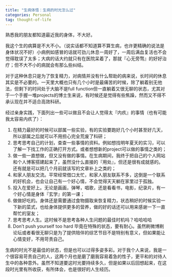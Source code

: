 ```yaml
---
title: "生病体悟：生病的时光怎么过"
categories: Personal
tag: thought-of-life
---
```


熟悉我的朋友都知道最近我的身体，不大好。

我这个生的病算是不大不小。（说实话都不知道算不算生病，也许更精确的说法是身体状况不好）小病例如感冒的话就可劲儿休息一周好了，一周后满血复活也不会觉得耽误了太多；大病的话大约就只有在医院呆着了，那就『心无旁骛』的好好治疗；但不大不小的病就会有那么些纠结。

对于这种休息只是为了恢复精力，对病情并没有什么帮助的病来说，长时间的休息其实是不必要的。一天里大概也只有几个小时是最痛苦的时候，除了躺着别无他法，但剩下的时间处于大脑不是full function但一直躺着又很无聊的状态，尤其对于一个手握一堆projects的博士生来说，有时候还是觉得有些焦躁，然而又不得不承认现在并不适合高效科研。

经过亲身实践，下面列出一些可以做且不会让人觉得太『内疚』的事情（也有可能我太容易内疚了）：
1. 在精力最好的时候可以部属一些实验，有的实验要跑好几个小时甚至好几天，所以部属之后就可以不用担心完全荒废了科研；
2. 思考思考自己的计划，查查一些事情的资料。例如想找明年夏天的实习，可以了解一下找工作的正确打开方式。或者想想新的project可以做的事情之类的；
3. 做一些一直想做，但又没有做的事情。在生病期间，我终于把自己的个人网站和个人博客搭建起来了，虽然没什么直接的『用处』，但还是很有成就感的。还有就是可以把几个月前就该写的文章补上之类的；
4. 和家人朋友交流。平常经常借口太忙，和家人朋友联系不多，这倒是一个联系的好机会，也会让自己有一个好心情，不会觉得天天躺在家里过于孤独。
5. 投入在爱好上。无论是画画，弹琴，唱歌，还是看看书，电影，纪录片，有一个好心情是身体『玄学』的第一课；
6. 做做好吃的。身体还是需要通过食物摄取来恢复精力，状态稍好的时候实验一下新的菜式，也给身体提供更多的营养，做的好的话还可以用来感谢一下一直帮忙的室友；
7. 思考思考人生。这时候不是思考各种人生问题的最佳时机吗？哈哈哈哈
8. Don’t push yourself too hard 毕竟在特殊的状态，要有耐心。虽然刷微博刷论坛或者看很无聊只是为了提供陪伴的综艺节目不是特别有意义，但如果能让心情变好，不用苛责自己。

生病的时光不是最佳的状态，但是也可以过得多姿多彩。对于我个人来说，我是一个很容易苛责自己的人，这两个月也是磨了磨我容易着急的性子，更平和的对待人生中的各种意外。虽然不知道要这时光要持续多久，但是如果以后回想起来，在这段时光里有所收获，有所体会，也是很好的人生经历。